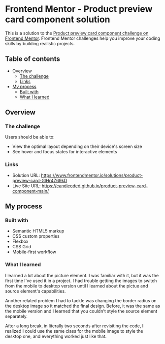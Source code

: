 # Frontend Mentor - Product preview card component solution

This is a solution to the [Product preview card component challenge on Frontend Mentor](https://www.frontendmentor.io/challenges/product-preview-card-component-GO7UmttRfa). Frontend Mentor challenges help you improve your coding skills by building realistic projects. 

## Table of contents

- [Overview](#overview)
  - [The challenge](#the-challenge)
  - [Links](#links)
- [My process](#my-process)
  - [Built with](#built-with)
  - [What I learned](#what-i-learned)

## Overview
### The challenge
Users should be able to:

- View the optimal layout depending on their device's screen size
- See hover and focus states for interactive elements

### Links
- Solution URL: https://www.frontendmentor.io/solutions/product-preview-card-GlHr4Z69kD
- Live Site URL: https://candicoded.github.io/product-preview-card-component-main/

## My process
### Built with
- Semantic HTML5 markup
- CSS custom properties
- Flexbox
- CSS Grid
- Mobile-first workflow

### What I learned
I learned a lot about the picture element. I was familiar with it, but it was the first time I've used it in a project. I had trouble getting the images to switch from the mobile to desktop version until I learned about the pictue and source element's capabilities. 

Another related problem I had to tackle was changing the border radius on the desktop image so it matched the final design. Before, it was the same as the mobile version and I learned that you couldn't style the source element separately. 

After a long break, in literally two seconds after revisiting the code, I realized I could use the same class for the mobile image to style the desktop one, and everything worked just like that.


